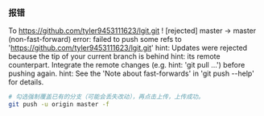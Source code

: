 
### 报错

To https://github.com/tyler9453111623/lgit.git
 ! [rejected]        master -> master (non-fast-forward)
error: failed to push some refs to 'https://github.com/tyler9453111623/lgit.git'
hint: Updates were rejected because the tip of your current branch is behind
hint: its remote counterpart. Integrate the remote changes (e.g.
hint: 'git pull ...') before pushing again.
hint: See the 'Note about fast-forwards' in 'git push --help' for details.

```bash
# 勾选强制覆盖已有的分支（可能会丢失改动），再点击上传，上传成功。
git push -u origin master -f 

```

